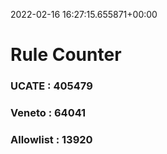 2022-02-16 16:27:15.655871+00:00
# Rule Counter 
 ### UCATE : 405479

 ### Veneto : 64041

 ### Allowlist : 13920